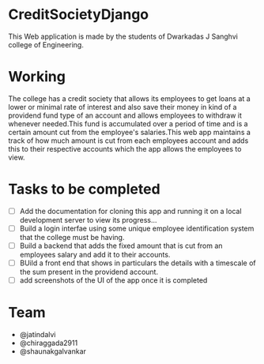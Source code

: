 # CreditSocietyDjango


This Web application is made by the students of Dwarkadas J Sanghvi college of Engineering.

# Working

The college has a credit society that allows its employees to get loans at a lower or minimal rate of interest and also save their money in kind of a providend fund type of an account and allows employees to withdraw it whenever needed.This fund is accumulated over a period of time and is a certain amount cut from the employee's salaries.This web app maintains a track of how much amount is cut from each employees account and adds this to their respective accounts which the app allows the employees to view.

# Tasks to be completed

- [ ] Add the documentation for cloning this app and running it on a local development server to view its progress...
- [ ] Build a login interfae using some unique employee identification system that the college must be having.
- [ ] Build a backend that adds the fixed amount that is cut from an employees salary and add it to their accounts.
- [ ] BUild a front end that shows in particulars the details with a timescale of the sum present in the providend account.
- [ ] add screenshots of the UI of the app once it is completed
# Team

- @jatindalvi
- @chiraggada2911
- @shaunakgalvankar
